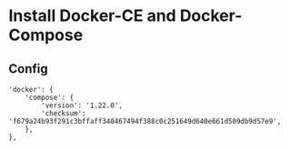 # Install Docker-CE and Docker-Compose
## Config
```
'docker': {
    'compose': {
        'version': '1.22.0',
        'checksum': 'f679a24b93f291c3bffaff340467494f388c0c251649d640e661d509db9d57e9',
    },
},